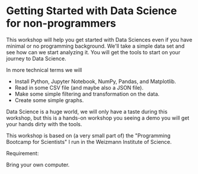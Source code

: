 # Getting Started with Data Science for non-programmers

This workshop will help you get started with Data Sciences even if you have minimal or no programming background.
We'll take a simple data set and see how can we start analyzing it. You will get the tools to start on your journey
to Data Science.

In more technical terms we will

* Install Python, Jupyter Notebook, NumPy, Pandas, and Matplotlib.
* Read in some CSV file (and maybe also a JSON file).
* Make some simple filtering and transformation on the data.
* Create some simple graphs.


Data Science is a huge world, we will only have a taste during this workshop, but this is a hands-on workshop you
seeing a demo you will get your hands dirty with the tools.

This workshop is based on (a very small part of) the "Programming Bootcamp for Scientists" I run in the Weizmann Institute of Science.

Requirement:

Bring your own computer.


